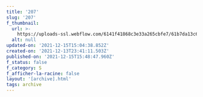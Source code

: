 ```yaml
---
title: '207'
slug: '207'
f_thumbnail:
  url: >-
    https://uploads-ssl.webflow.com/6141f41868c3e33a265cbfe7/61b7da13c6a323db7c0edaf5_207.jpg
  alt: null
updated-on: '2021-12-15T15:04:38.852Z'
created-on: '2021-12-13T23:41:11.503Z'
published-on: '2021-12-15T15:48:47.960Z'
f_status: false
f_category: S
f_afficher-la-racine: false
layout: '[archive].html'
tags: archive
---
```



